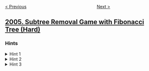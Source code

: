 <!--|This file generated by command(leetcode description); DO NOT EDIT.    |-->
<!--+----------------------------------------------------------------------+-->
<!--|@author    awesee <openset.wang@gmail.com>                           |-->
<!--|@link      https://github.com/awesee                                 |-->
<!--|@home      https://github.com/awesee/leetcode                        |-->
<!--+----------------------------------------------------------------------+-->

[< Previous](../the-number-of-seniors-and-juniors-to-join-the-company "The Number of Seniors and Juniors to Join the Company")
　　　　　　　　　　　　　　　　
[Next >](../count-number-of-pairs-with-absolute-difference-k "Count Number of Pairs With Absolute Difference K")

## [2005. Subtree Removal Game with Fibonacci Tree (Hard)](https://leetcode.com/problems/subtree-removal-game-with-fibonacci-tree "")



### Hints
<details>
<summary>Hint 1</summary>
How can game theory help us solve this problem?
</details>

<details>
<summary>Hint 2</summary>
Think about the Sprague–Grundy theorem and the Colon Principle
</details>

<details>
<summary>Hint 3</summary>
The Grundy value of a node is the nim sum of the Grundy values of its children.
</details>
